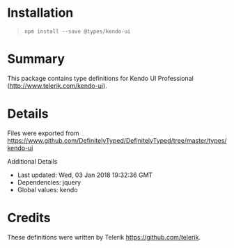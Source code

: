 # Installation
> `npm install --save @types/kendo-ui`

# Summary
This package contains type definitions for Kendo UI Professional (http://www.telerik.com/kendo-ui).

# Details
Files were exported from https://www.github.com/DefinitelyTyped/DefinitelyTyped/tree/master/types/kendo-ui

Additional Details
 * Last updated: Wed, 03 Jan 2018 19:32:36 GMT
 * Dependencies: jquery
 * Global values: kendo

# Credits
These definitions were written by Telerik <https://github.com/telerik>.
